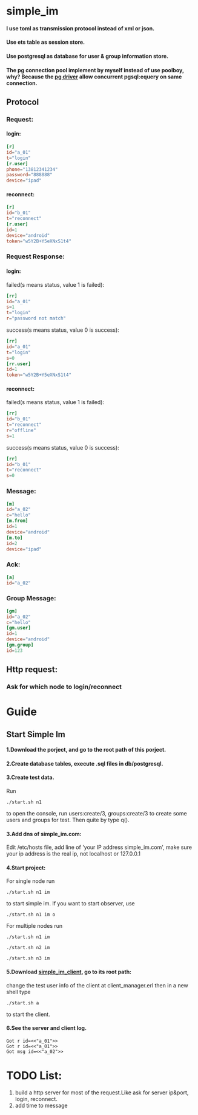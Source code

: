 # simple_im
#### I use toml as transmission protocol instead of xml or json.
#### Use ets table as session store.
#### Use postgresql as database for user & group information store.
#### The pg connection pool implement by myself instead of use poolboy, why? Because the [pg driver](https://github.com/epgsql/epgsql) allow concurrent pgsql:equery on same connection.
## Protocol
### Request:  
#### login:  
```toml
[r]
id="a_01"
t="login"
[r.user]
phone="13812341234"
password="888888"
device="ipad"
```
#### reconnect:  
```toml
[r]
id="b_01"
t="reconnect"
[r.user]
id=1
device="android"
token="w5Y2B+Y5eXNxS1t4"
```
### Request Response:  
#### login:  
failed(s means status, value 1 is failed):
```toml
[rr]
id="a_01"
s=1
t="login"
r="password not match"
```
success(s means status, value 0 is success):
```toml
[rr]
id="a_01"
t="login"
s=0
[rr.user]
id=1
token="w5Y2B+Y5eXNxS1t4"
```
#### reconnect:  
failed(s means status, value 1 is failed):
```toml
[rr]
id="b_01"
t="reconnect"
r="offline"
s=1
```
success(s means status, value 0 is success):
```toml
[rr]
id="b_01"
t="reconnect"
s=0
```
### Message:  
```toml
[m]
id="a_02"
c="hello"
[m.from]
id=1
device="android"
[m.to]
id=2
device="ipad"
```
### Ack:
```toml
[a]
id="a_02"
```
### Group Message:  
```toml
[gm]
id="a_02"
c="hello"
[gm.user]
id=1
device="android"
[gm.group]
id=123
```

## Http request:
### Ask for which node to login/reconnect


# Guide
## Start Simple Im
#### 1.Download the porject, and go to the root path of this porject.
#### 2.Create database tables, execute .sql files in db/postgresql.  
#### 3.Create test data.  
Run
```shell
./start.sh n1
```
to open the console, run users:create/3, groups:create/3 to create some users and groups for test.
Then quite by type q().
#### 3.Add dns of simple_im.com:    
Edit /etc/hosts file, add line of 'your IP address   simple_im.com', make sure your ip address is the real ip, not localhost or 127.0.0.1  
#### 4.Start project:  
For single node run
```shell
./start.sh n1 im
```
to start simple im. If you want to start observer, use
```shell
./start.sh n1 im o
```
For multiple nodes run
```shell
./start.sh n1 im
```
```shell
./start.sh n2 im
```
```shell
./start.sh n3 im
```
#### 5.Download [simple_im_client](https://github.com/wudixiaotie/simple_im_client), go to its root path:
change the test user info of the client at client_manager.erl then in a new shell type 
```shell
./start.sh a
```
to start the client.  
#### 6.See the server and client log.
```log
Got r id=<<"a_01">>
Got r id=<<"a_01">>
Got msg id=<<"a_02">>
```


# TODO List:
1. build a http server for most of the request.Like ask for server ip&port, login, reconnect.
2. add time to message